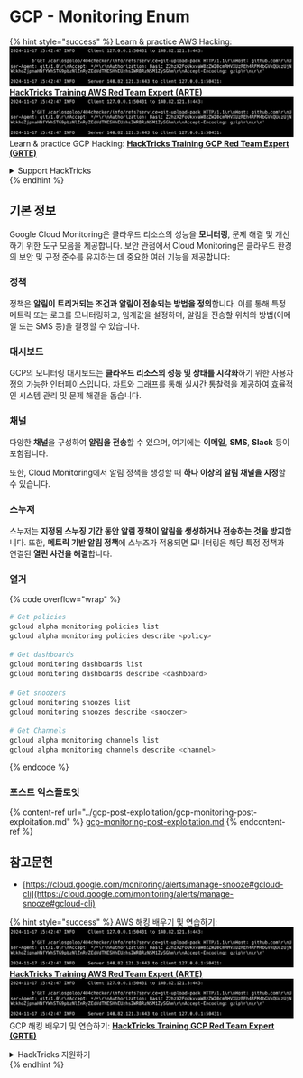 # GCP - Monitoring Enum

{% hint style="success" %}
Learn & practice AWS Hacking:<img src="../../../.gitbook/assets/image (1).png" alt="" data-size="line">[**HackTricks Training AWS Red Team Expert (ARTE)**](https://training.hacktricks.xyz/courses/arte)<img src="../../../.gitbook/assets/image (1).png" alt="" data-size="line">\
Learn & practice GCP Hacking: <img src="../../../.gitbook/assets/image (2).png" alt="" data-size="line">[**HackTricks Training GCP Red Team Expert (GRTE)**<img src="../../../.gitbook/assets/image (2).png" alt="" data-size="line">](https://training.hacktricks.xyz/courses/grte)

<details>

<summary>Support HackTricks</summary>

* Check the [**subscription plans**](https://github.com/sponsors/carlospolop)!
* **Join the** 💬 [**Discord group**](https://discord.gg/hRep4RUj7f) or the [**telegram group**](https://t.me/peass) or **follow** us on **Twitter** 🐦 [**@hacktricks\_live**](https://twitter.com/hacktricks\_live)**.**
* **Share hacking tricks by submitting PRs to the** [**HackTricks**](https://github.com/carlospolop/hacktricks) and [**HackTricks Cloud**](https://github.com/carlospolop/hacktricks-cloud) github repos.

</details>
{% endhint %}

## 기본 정보

Google Cloud Monitoring은 클라우드 리소스의 성능을 **모니터링**, 문제 해결 및 개선하기 위한 도구 모음을 제공합니다. 보안 관점에서 Cloud Monitoring은 클라우드 환경의 보안 및 규정 준수를 유지하는 데 중요한 여러 기능을 제공합니다:

### 정책

정책은 **알림이 트리거되는 조건과 알림이 전송되는 방법을 정의**합니다. 이를 통해 특정 메트릭 또는 로그를 모니터링하고, 임계값을 설정하며, 알림을 전송할 위치와 방법(이메일 또는 SMS 등)을 결정할 수 있습니다.

### 대시보드

GCP의 모니터링 대시보드는 **클라우드 리소스의 성능 및 상태를 시각화**하기 위한 사용자 정의 가능한 인터페이스입니다. 차트와 그래프를 통해 실시간 통찰력을 제공하여 효율적인 시스템 관리 및 문제 해결을 돕습니다.

### 채널

다양한 **채널**을 구성하여 **알림을 전송**할 수 있으며, 여기에는 **이메일**, **SMS**, **Slack** 등이 포함됩니다.

또한, Cloud Monitoring에서 알림 정책을 생성할 때 **하나 이상의 알림 채널을 지정**할 수 있습니다.

### 스누저

스누저는 **지정된 스누징 기간 동안 알림 정책이 알림을 생성하거나 전송하는 것을 방지**합니다. 또한, **메트릭 기반 알림 정책**에 스누즈가 적용되면 모니터링은 해당 특정 정책과 연결된 **열린 사건을 해결**합니다.

### 열거

{% code overflow="wrap" %}
```bash
# Get policies
gcloud alpha monitoring policies list
gcloud alpha monitoring policies describe <policy>

# Get dashboards
gcloud monitoring dashboards list
gcloud monitoring dashboards describe <dashboard>

# Get snoozers
gcloud monitoring snoozes list
gcloud monitoring snoozes describe <snoozer>

# Get Channels
gcloud alpha monitoring channels list
gcloud alpha monitoring channels describe <channel>
```
{% endcode %}

### 포스트 익스플로잇

{% content-ref url="../gcp-post-exploitation/gcp-monitoring-post-exploitation.md" %}
[gcp-monitoring-post-exploitation.md](../gcp-post-exploitation/gcp-monitoring-post-exploitation.md)
{% endcontent-ref %}

## 참고문헌

* [https://cloud.google.com/monitoring/alerts/manage-snooze#gcloud-cli](https://cloud.google.com/monitoring/alerts/manage-snooze#gcloud-cli)

{% hint style="success" %}
AWS 해킹 배우기 및 연습하기:<img src="../../../.gitbook/assets/image (1).png" alt="" data-size="line">[**HackTricks Training AWS Red Team Expert (ARTE)**](https://training.hacktricks.xyz/courses/arte)<img src="../../../.gitbook/assets/image (1).png" alt="" data-size="line">\
GCP 해킹 배우기 및 연습하기: <img src="../../../.gitbook/assets/image (2).png" alt="" data-size="line">[**HackTricks Training GCP Red Team Expert (GRTE)**<img src="../../../.gitbook/assets/image (2).png" alt="" data-size="line">](https://training.hacktricks.xyz/courses/grte)

<details>

<summary>HackTricks 지원하기</summary>

* [**구독 계획**](https://github.com/sponsors/carlospolop) 확인하기!
* **💬 [**Discord 그룹**](https://discord.gg/hRep4RUj7f) 또는 [**텔레그램 그룹**](https://t.me/peass)에 참여하거나 **Twitter** 🐦 [**@hacktricks\_live**](https://twitter.com/hacktricks\_live)**를 팔로우하세요.**
* **[**HackTricks**](https://github.com/carlospolop/hacktricks) 및 [**HackTricks Cloud**](https://github.com/carlospolop/hacktricks-cloud) 깃허브 리포에 PR을 제출하여 해킹 팁을 공유하세요.**

</details>
{% endhint %}
